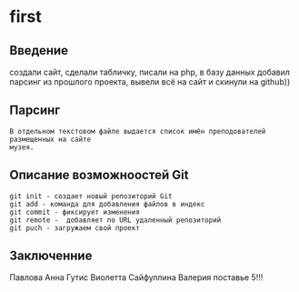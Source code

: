 # first

## Введение
создали сайт, сделали табличку, писали на php, в базу данных добавил парсинг из прошлого проекта,
вывели всё на сайт и скинули на github))
## Парсинг
    В отдельном текстовом файле выдается список имён преподователей размещенных на сайте
    музея.

## Описание возможноостей Git
    git init - создает новый репозиторий Git
    git add - команда для добавления файлов в индекс
    git commit - фиксирует изменения
    git remote -  добавляет по URL удаленный репозиторий
    git puch - загружаем свой проект

## Заключенние
Павлова Анна Гутис Виолетта Сайфуллина Валерия поставье 5!!!

